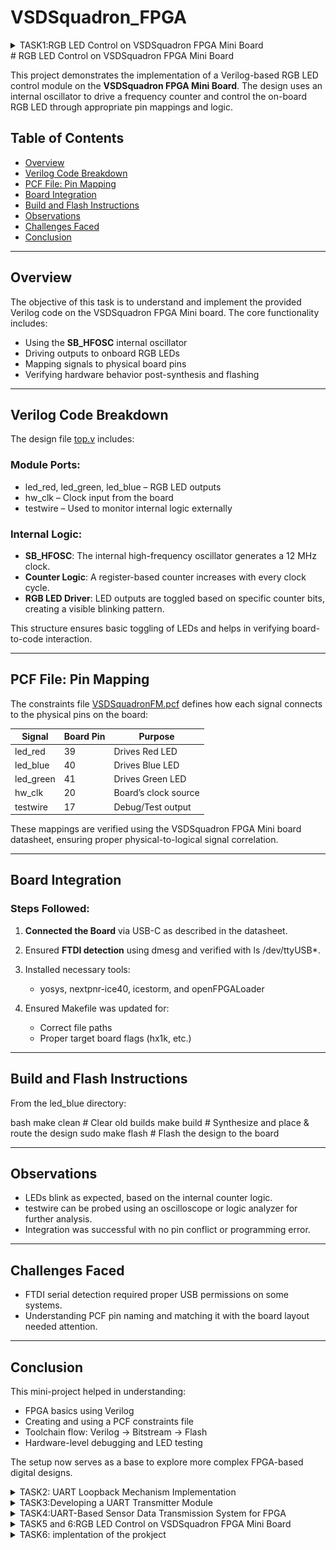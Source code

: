 # VSDSquadron_FPGA

<details>
<summary>TASK1:RGB LED Control on VSDSquadron FPGA Mini Board

</summary>
</summary>
</details>
# RGB LED Control on VSDSquadron FPGA Mini Board

This project demonstrates the implementation of a Verilog-based RGB LED control module on the **VSDSquadron FPGA Mini Board**. The design uses an internal oscillator to drive a frequency counter and control the on-board RGB LED through appropriate pin mappings and logic.

## Table of Contents

* [Overview](#overview)
* [Verilog Code Breakdown](#verilog-code-breakdown)
* [PCF File: Pin Mapping](#pcf-file-pin-mapping)
* [Board Integration](#board-integration)
* [Build and Flash Instructions](#build-and-flash-instructions)
* [Observations](#observations)
* [Challenges Faced](#challenges-faced)
* [Conclusion](#conclusion)

---

## Overview

The objective of this task is to understand and implement the provided Verilog code on the VSDSquadron FPGA Mini board. The core functionality includes:

* Using the **SB\_HFOSC** internal oscillator
* Driving outputs to onboard RGB LEDs
* Mapping signals to physical board pins
* Verifying hardware behavior post-synthesis and flashing

---

## Verilog Code Breakdown

The design file [top.v](https://github.com/thesourcerer8/VSDSquadron_FM/blob/main/led_blue/top.v) includes:

### Module Ports:

* led_red, led_green, led_blue – RGB LED outputs
* hw_clk – Clock input from the board
* testwire – Used to monitor internal logic externally

### Internal Logic:

* **SB\_HFOSC**: The internal high-frequency oscillator generates a 12 MHz clock.
* **Counter Logic**: A register-based counter increases with every clock cycle.
* **RGB LED Driver**: LED outputs are toggled based on specific counter bits, creating a visible blinking pattern.

This structure ensures basic toggling of LEDs and helps in verifying board-to-code interaction.

---

## PCF File: Pin Mapping

The constraints file [VSDSquadronFM.pcf](https://github.com/thesourcerer8/VSDSquadron_FM/blob/main/led_blue/VSDSquadronFM.pcf) defines how each signal connects to the physical pins on the board:

| Signal      | Board Pin | Purpose              |
| ----------- | --------- | -------------------- |
| led_red   | 39        | Drives Red LED       |
| led_blue  | 40        | Drives Blue LED      |
| led_green | 41        | Drives Green LED     |
| hw_clk    | 20        | Board’s clock source |
| testwire  | 17        | Debug/Test output    |

These mappings are verified using the VSDSquadron FPGA Mini board datasheet, ensuring proper physical-to-logical signal correlation.

---

## Board Integration

### Steps Followed:

1. **Connected the Board** via USB-C as described in the datasheet.
2. Ensured **FTDI detection** using dmesg and verified with ls /dev/ttyUSB*.
3. Installed necessary tools:

   * yosys, nextpnr-ice40, icestorm, and openFPGALoader
4. Ensured Makefile was updated for:

   * Correct file paths
   * Proper target board flags (hx1k, etc.)

---

## Build and Flash Instructions

From the led_blue directory:

bash
make clean        # Clear old builds
make build        # Synthesize and place & route the design
sudo make flash   # Flash the design to the board


---

## Observations

* LEDs blink as expected, based on the internal counter logic.
* testwire can be probed using an oscilloscope or logic analyzer for further analysis.
* Integration was successful with no pin conflict or programming error.

---

## Challenges Faced

* FTDI serial detection required proper USB permissions on some systems.
* Understanding PCF pin naming and matching it with the board layout needed attention.

---

## Conclusion

This mini-project helped in understanding:

* FPGA basics using Verilog
* Creating and using a PCF constraints file
* Toolchain flow: Verilog → Bitstream → Flash
* Hardware-level debugging and LED testing

The setup now serves as a base to explore more complex FPGA-based digital designs.
</details>
<details>
<summary>TASK2: UART Loopback Mechanism Implementation

</summary>

\---.........................task 2:# UART Loopback Mechanism Implementation

## Objective:

The goal of this project is to implement a UART (Universal Asynchronous Receiver-Transmitter) loopback mechanism, which allows for the immediate reception of transmitted data. This functionality is useful for testing and verifying UART communication on FPGA boards.

## Overview:

UART is a commonly used protocol for serial communication. It utilizes two primary data lines: TX (Transmit) and RX (Receive). In a loopback configuration, the transmitted data on the TX pin is routed directly back to the RX pin. This provides a convenient method for testing UART functionality without requiring an external device.

The existing Verilog code is sourced from [VSDSquadron\_FM](https://github.com/thesourcerer8/VSDSquadron_FM/tree/main/uart_loopback).

## Code Analysis:

The provided Verilog code includes several key components that facilitate the UART loopback mechanism:

### 1. **Port Breakdown:**

* **RGB LED outputs**: led_red, led_blue, led_green
* **UART pins**: uarttx (Transmit), uartrx (Receive)
* **Clock input**: hw_clk

### 2. **Internal Components:**

* **Oscillator (SB\_HFOSC)**: Provides the internal clock signal (int_osc).
* **Frequency Counter**: A 28-bit counter that increments on the positive edge of the internal clock, providing a timing reference for the system.
* **UART Loopback**: Direct connection between the TX and RX pins for data transmission and reception.
* **RGB LED Driver (SB\_RGBA\_DRV)**: Converts the received UART data into PWM signals for controlling LED brightness.

### 3. **System Operation:**

* **UART Communication**: The received data is immediately transmitted back out, and the same data is used to control the RGB LEDs.
* **LED Control**: The UART data drives all three LEDs with PWM signals.
* **Timing and Frequency Generation**: The internal oscillator and frequency counter generate the required timing for the system.

## Step 1: Design Overview

The UART loopback system consists of the following elements:

1. **Block Diagram**: Illustrates the architecture of the UART loopback mechanism.

   * ![Image](https://github.com/Sudheeksha-Sahyadri-ECE/VSDSquadron_FPGA/blob/main/task2/block%20diagram.jpg?raw=true)
2. **Circuit Diagram**: Shows the connections between the FPGA and peripherals used in the design.

   * !![Image](https://github.com/Sudheeksha-Sahyadri-ECE/VSDSquadron_FPGA/blob/main/task2/circuit%20diagram.jpg?raw=true)

## Step 2: Code and Files Structure

Create the following files in a folder named UART_loopback under VSDSquadronFM:

* **Makefile**: For build automation.
* **uart\_trx.v**: Verilog code for UART transmission and reception.
* **top\_module.v**: Top module integrating the UART system.
* **pcf file**: Pin configuration file.

### Directory Structure:

bash
VSDSquadronFM/
└── UART_loopback/
    ├── Makefile
    ├── uart_trx.v
    ├── top_module.v
    └── uart_loopback.pc


# Step 3: Transmitting Code to the FPGA Board

Once the files are ready, proceed with the following steps to transmit the code to the FPGA board:

## Navigate to the Project Folder

bash
cd VSDSquadron_FM
cd UART_loopback


## check for FPGA connection

# Build and Flash the FPGA

bash
make build
sudo make flash


# Step 4: Testing the UART Loopback

To test the UART loopback functionality, use the **Docklight** software.

1. Download and install Docklight from the official website.

2. Open Docklight and ensure it is connected to the correct communication port (e.g., **COM7**).

3. If necessary, change the port under:

4. Set the baud rate to **9600**.

# Step 5: Documentation and Results

## Block and Circuit Diagrams

* Add block and circuit diagrams here.

## Testing Results

* * !![Image](https://github.com/Sudheeksha-Sahyadri-ECE/VSDSquadron_FPGA/blob/main/task2/FPGA_uartloopback_picture.jpg?raw=true)

## Video Demonstration

* A video demonstrating the UART loopback functionality is available:
* **Video Demonstration**:
  [Click here to watch the video](https://github.com/Sudheeksha-Sahyadri-ECE/VSDSquadron_FPGA/raw/refs/heads/main/task2/uart_loopback_demovideo.mp4)

# Conclusion

This project successfully implements a UART loopback mechanism on an FPGA board, enabling effective testing of UART communication functionality.
The loopback allows data sent to the TX pin to be immediately received back on the RX pin, providing an efficient means for testing UART hardware communication.
</details>
<details>
<summary>TASK3:Developing a UART Transmitter Module
</summary>
task3:# Task 3: Developing a UART Transmitter Module

## Objective

To design and implement a UART transmitter module on the FPGA that enables serial communication by converting 8-bit parallel data into a serial bitstream, facilitating data transmission to external devices such as PCs or microcontrollers.

---

## Step 1: Study the Existing Code

A UART transmitter module facilitates serial communication by transmitting data bits one by one over a single line. It is a key interface in embedded systems and FPGA-based communication.

**Repository Links**:

* Project source: [VSDSquadron\_FM](https://github.com/thesourcerer8/VSDSquadron_FM/tree/main/uart_tx)
* Internship Task Code: [UART Transmitter Task](https://github.com/Sudheeksha-Sahyadri-ECE/VSDSquadron_FPGA.git)

### Module Overview

* **Language**: VHDL
* **Configuration**: 8N1 (8 data bits, No parity, 1 stop bit)
* **Baud Rate**: Defined in code (commonly 9600 bps)

### State Machine Description

1. **STATE\_IDLE**:

   * TX line remains HIGH (idle).
   * Waits for a signal to begin transmission (senddata).
   * Clears the txdone flag.

2. **STATE\_STARTTX**:

   * Sends the **start bit** (logic LOW).
   * Loads the transmission buffer with txbyte.
   * Proceeds to TXING state.

3. **STATE\_TXING**:

   * Sends 8 data bits serially (LSB first).
   * Shifts the buffer right each clock cycle.
   * Continues until all bits are transmitted.

4. **STATE\_TXDONE**:

   * Sends the **stop bit** (logic HIGH).
   * Sets txdone flag.
   * Returns to **IDLE**.

---

## Step 2: Design Documentation

**Block Diagram**: Illustrates the architecture of the UART loopback mechanism.

* ![Image](https://github.com/Sudheeksha-Sahyadri-ECE/VSDSquadron_FPGA/blob/main/task%203/block%20diagram.jpg?raw=true)

2. **Circuit Diagram**: Shows the connections between the FPGA and peripherals used in the design.

   * !![Image](https://github.com/Sudheeksha-Sahyadri-ECE/VSDSquadron_FPGA/blob/main/task%203/circuit%20diagram.jpg?raw=true)

---

## Step 3: Implementation

### File Setup and Compilation

1. Create a new folder under VSDSquadron_FM and add the UART transmitter code files.
2. Open a terminal and navigate using:

   
bash
   cd VSDSquadron_FM
   cd uart_tx_sense
   ### 3. Confirm FPGA Connection


To verify that your FPGA is connected to your system, run the following command in the terminal:

bash
lsusb


### 4. Compile and Upload the Design to the FPGA

To build the project and flash the bitstream onto the FPGA, use the following commands in your terminal:

bash
make build
sudo make flash


## Step 4: Testing and Verification

### Serial Communication Setup

* Use a USB-to-Serial adapter to connect the FPGA’s *TX* pin to your PC.
* Open *PuTTY* or any terminal emulator.
* Set the serial configuration as follows:

  * *Port*: (e.g., COM6)
  * *Baud Rate*: 9600
  * *Data Bits*: 8
  * *Parity*: None
  * *Stop Bits*: 1

---

* ### Expected Output

* Repeated characters like 'D' will appear on the serial terminal.

* The RGB LED on the board should blink in sequence (Red → Green → Blue), confirming successful transmission and correct state machine operation.

---

## Step 5: Documentation

### UART Transmission in Action

* *The video demonstrates*:

  * Proper hardware connections
  * Blinking RGB LED activity
  * Continuous serial output shown in PuTTY

---

## Conclusion

The UART transmitter module was successfully implemented and verified. The FPGA continuously transmits serial data in *8N1* format. The functionality was tested using PuTTY, with expected character output and RGB LED blinking behavior. This project confirms the reliability of an FSM-based UART implementation for real-time serial communication on an FPGA.
</details>
<details>
<summary>TASK4:UART-Based Sensor Data Transmission System for FPGA
</summary>
task4:# UART-Based Sensor Data Transmission System for FPGA

## 📌 Objective

Implement a UART transmitter that sends data based on sensor inputs, enabling the FPGA to communicate real-time sensor data to an external device.

---

## 🔍 Step 1: Study the Existing Code

### 📁 Module Overview

The uart_tx_sense module implements a UART transmitter designed for sensor-based data communication. It consists of the following key blocks:

* **Data Buffer Management**
  Temporarily stores 32-bit sensor input data.

* **UART Protocol Controller**
  Handles UART protocol format: start, data, and stop bits.

* **Transmission Control Logic**
  Controls when and how data is sent serially.

---

### ⚙️ Operation Flow

#### 1. Data Acquisition

* Data is captured when the valid signal is asserted.
* The system must be in the IDLE state to accept new data.
* Captured data is stored in a 32-bit internal register.

#### 2. Transmission Protocol

* **START Bit**: Transmits a logic low (0) to indicate the beginning of a frame.
* **DATA Bits**: Transmits 8 bits serially, LSB first.
* **STOP Bit**: Transmits a logic high (1) to complete the frame.

#### 3. Status Signals

* **ready**: Indicates the system is ready to receive new data.
* **tx_out**: Carries the serial UART-formatted output stream.

---

### 🔌 Port Interface

| Signal    | Direction | Description                            |
| --------- | --------- | -------------------------------------- |
| clk     | Input     | System clock                           |
| reset_n | Input     | Active-low reset                       |
| data    | Input     | 32-bit sensor data input               |
| valid   | Input     | Indicates that input data is valid     |
| tx_out  | Output    | UART serial output                     |
| ready   | Output    | Indicates readiness for new data input |

---

## 🧠 Step 2: Design Documentation

**Block Diagram**: Illustrates the architecture of the UART loopback mechanism.

* ![Image](https://github.com/Sudheeksha-Sahyadri-ECE/VSDSquadron_FPGA/blob/main/task%204/blockdiagram.jpg?raw=true)

2. **Circuit Diagram**: Shows the connections between the FPGA and peripherals used in the design.

   * !![Image](https://github.com/Sudheeksha-Sahyadri-ECE/VSDSquadron_FPGA/blob/main/task%204/circuitdiagram.jpg?raw=true)

---

> **Note:** The following describes the hardware setup in text form. Use a tool like Fritzing or KiCad for the visual diagram.

* Sensor → FPGA Inputs (data[31:0], valid)
* FPGA UART tx_out → USB-to-Serial Converter (e.g., CP2102 or FTDI) → PC
* Power Supply: 3.3V/5V regulated to FPGA and sensor module
* Common ground between FPGA and external device

---

## 🛠️ Step 3: Implementation

### ✅ Hardware Setup

* Connect your sensor to the FPGA pins.
* Ensure UART TX pin from FPGA connects to the RX pin of a USB-Serial converter.
* Power the board properly using a regulated 3.3V/5V power source.

### 💻 Steps to Build and Flash

1. Open terminal and navigate to project folder:

   
bash
   cd VSDSquadron_FM/uart_transmission/uart_tx_sense

   ### ✅ Verify FPGA is Connected


Open a terminal and run the following command to ensure the FPGA board is detected:

bash
lsusb


### 🛠️ Build the Code

Navigate to the project directory and build the design using the following command:

bash
make build


### 🔁 Flash the Bitstream to FPGA

Once the build is complete, use the following command to flash the bitstream to your FPGA:

bash
sudo make flash


## 🧪 Step 4: Testing and Verification

### 🔌 Connect Serial Monitor

* Use PuTTY, CoolTerm, or any serial monitor.
* Set baud rate (e.g., 9600 or as per your UART setup).
* Select the correct COM port (e.g., COM64).

### 📈 Expected Output

* A stream of ASCII characters (e.g., "D", "E", etc.) will appear on the screen.
* When sensor input is stimulated, you will observe different outputs.
* On successful transmission, the RGB LED on the FPGA may turn **Red** (if integrated into logic).

---

## 📝 Step 5: Documentation

### 📄 Included in Final Report

* Block Diagram
* Circuit Diagram
* Verilog Code Overview
* Testing Procedure and Results
* Status Signals Description
* Expected UART Output Format

### 🎥 Video Demonstration

* Real-time sensor input.
* UART serial transmission.
* Live output on terminal.
* FPGA status indication (LED change, etc.).

---

## ✅ Summary

* Built a sensor-based UART transmission module.
* Implemented Verilog code with a clean FSM design.
* Verified data on serial terminal.
* Documented the full pipeline from data acquisition to UART output.

---

## 📚 References

* [VSDSquadron GitHub Repository](https://github.com)
* FPGA board documentation and datasheet
* UART protocol standard
</details>


<details>
<summary>TASK5 and 6:RGB LED Control on VSDSquadron FPGA Mini Board

</summary>
</summary>
</details>

<details>
 <summary>TASK6: implentation of the prokject </summary>

# UART-Based LED Actuation using FPGA

## 🔍 Project Summary

This project demonstrates how an FPGA board can receive serial commands over UART and activate three separate LEDs in a sequential pattern. The control signals are sent from a PC using the **Docklight terminal**, and the system interprets the received bytes to toggle LEDs accordingly.

---

## ⚙️ System Description

- A serial terminal (Docklight) is used to transmit data to the FPGA board via UART.
- Upon receiving a command, the FPGA turns ON one of the three LEDs (Red, Green, or Blue).
- The sequence follows a round-robin pattern: Red → Green → Blue → Red...
- Each valid byte received through UART results in switching to the next LED.

---

## 📟 Code Modules

### ✅ `top.v`

This module acts as the main controller for LED actuation.

```verilog
`include "uart_trx.v"

module top (
    input clk,
    input uartrx,
    output [2:0] rgb
);

    wire [7:0] rxbyte;
    wire received;
    reg [2:0] rgb_reg = 3'b001; // Start with RED
    assign rgb = rgb_reg;

    uart_rx_8n1 uart_inst (
        .clk(clk),
        .rx(uartrx),
        .rxbyte(rxbyte),
        .received(received)
    );

    always @(posedge clk) begin

        if (received) begin
            // Rotate through RED → GREEN → BLUE
            case (rgb_reg)
                3'b001: rgb_reg <= 3'b010; // RED → GREEN
                3'b010: rgb_reg <= 3'b100; // GREEN → BLUE
                3'b100: rgb_reg <= 3'b001; // BLUE → RED
                default: rgb_reg <= 3'b001; // fallback to RED
            endcase
        end
    end

endmodule
```

## 🧩 uart_trx.v Module

This module implements a **UART Receiver** in **8N1 format** (8 data bits, no parity, 1 stop bit) operating at **9600 baud**. It captures serial data on the `rx` line and provides the received byte and a `received` flag.

---

### 📄 Verilog Code

```verilog
module uart_rx_8n1 (
    input clk,
    input rx,
    output reg [7:0] rxbyte = 0,
    output reg received = 0
);

    reg [3:0] bitindex = 0;
    reg [7:0] data = 0;
    reg [12:0] clkcount = 0;
    reg busy = 0;
    reg rx_sync = 1;

    parameter BAUD_TICKS = 5208;  // 50 MHz / 9600 baud

    always @(posedge clk) begin
        rx_sync <= rx;

        if (!busy) begin
            received <= 0;
            if (rx_sync == 0) begin  // start bit detected
                busy <= 1;
                clkcount <= BAUD_TICKS / 2;
                bitindex <= 0;
            end
        end else begin
            if (clkcount == 0) begin
                clkcount <= BAUD_TICKS;
                if (bitindex < 8) begin
                    data[bitindex] <= rx_sync;
                    bitindex <= bitindex + 1;
                end else if (bitindex == 8) begin
                    rxbyte <= data;
                    received <= 1;
                    busy <= 0;
                end
            end else begin
                clkcount <= clkcount - 1;
            end
        end
    end

endmodule

```
## 🧩 VSDSquadronFM.pcf Module

```verilog
set_io clk     20  # Onboard 50MHz
set_io uartrx  15  # UART RX from FTDI/Docklight
set_io rgb[0]  2 # RED
set_io rgb[1]  3  # GREEN
set_io rgb[2]  4  # YELLOW
```

Circuit:

![CIRCUIT](https://github.com/user-attachments/assets/9f2334ca-fffa-4e4a-bd76-b06a40756329)

Working Video:

[https://github.com/user-attachments/assets/bce30ff7-64fd-4e4a-8977-a2be4b28ede3
](https://github.com/Sudheeksha-Sahyadri-ECE/VSDSquadron_FPGA/issues/3#issue-3064558876)

</details>
